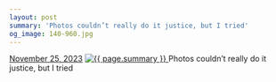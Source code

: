 ```yaml
---
layout: post
summary: 'Photos couldn’t really do it justice, but I tried'
og_image: 140-960.jpg
---
```


<p>
  <time>
    <a href="/140">November 25, 2023</a>
  </time>
  <a href="/140">
    <img src="{{ site.assets_url }}/140-480.jpg" srcset="{{ site.assets_url }}/140-240.jpg 240w, {{ site.assets_url }}/140-480.jpg 480w, {{ site.assets_url }}/140-720.jpg 720w, {{ site.assets_url }}/140-960.jpg 960w" sizes="(min-width: 700px) 50vw, calc(100vw - 2rem)" alt="{{ page.summary }}" />
  </a>
  <span>Photos couldn’t really do it justice, but I tried</span>
</p>
